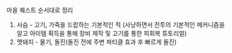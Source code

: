 마을 퀘스트 순서대로 정리
1. 사슴 - 고기, 가죽을 드랍하는 기본적인 적 (사냥하면서 전투의 기본적인 메커니즘을 알고 아이템 획득을 통해 장비 제작 및 고기를 통한 피회복 튜토리얼)
2. 멧돼지 - 물기, 돌진(돌진 전에 주변 파티클 효과 후 빠르게 돌진)